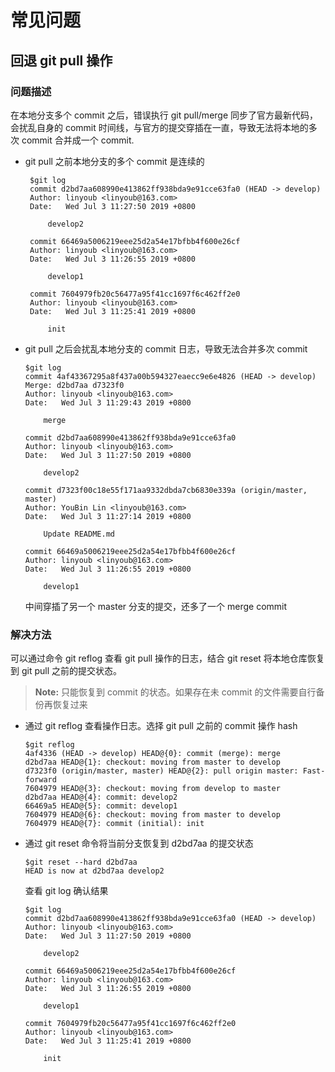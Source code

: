 # 常见问题 #
## 回退 git pull 操作 ##
### 问题描述 ###
在本地分支多个 commit 之后，错误执行 git pull/merge 同步了官方最新代码，会扰乱自身的 commit 时间线，与官方的提交穿插在一直，导致无法将本地的多次 commit 合并成一个 commit.

- git pull 之前本地分支的多个 commit 是连续的
   ``` shell
    $git log
    commit d2bd7aa608990e413862ff938bda9e91cce63fa0 (HEAD -> develop)
    Author: linyoub <linyoub@163.com>
    Date:   Wed Jul 3 11:27:50 2019 +0800

        develop2

    commit 66469a5006219eee25d2a54e17bfbb4f600e26cf
    Author: linyoub <linyoub@163.com>
    Date:   Wed Jul 3 11:26:55 2019 +0800

        develop1

    commit 7604979fb20c56477a95f41cc1697f6c462ff2e0
    Author: linyoub <linyoub@163.com>
    Date:   Wed Jul 3 11:25:41 2019 +0800

        init
    ```

- git pull 之后会扰乱本地分支的 commit 日志，导致无法合并多次 commit
    ``` shell
    $git log
    commit 4af43367295a8f437a00b594327eaecc9e6e4826 (HEAD -> develop)
    Merge: d2bd7aa d7323f0
    Author: linyoub <linyoub@163.com>
    Date:   Wed Jul 3 11:29:43 2019 +0800

        merge

    commit d2bd7aa608990e413862ff938bda9e91cce63fa0
    Author: linyoub <linyoub@163.com>
    Date:   Wed Jul 3 11:27:50 2019 +0800

        develop2

    commit d7323f00c18e55f171aa9332dbda7cb6830e339a (origin/master, master)
    Author: YouBin Lin <linyoub@163.com>
    Date:   Wed Jul 3 11:27:14 2019 +0800

        Update README.md

    commit 66469a5006219eee25d2a54e17bfbb4f600e26cf
    Author: linyoub <linyoub@163.com>
    Date:   Wed Jul 3 11:26:55 2019 +0800

        develop1

    ```
    中间穿插了另一个 master 分支的提交，还多了一个 merge commit

### 解决方法 ###
可以通过命令 git reflog 查看 git pull 操作的日志，结合 git reset 将本地仓库恢复到 git pull 之前的提交状态。

>**Note:** 只能恢复到 commit 的状态。如果存在未 commit 的文件需要自行备份再恢复过来
>

- 通过 git reflog 查看操作日志。选择 git pull 之前的 commit 操作 hash
    ```shell
    $git reflog
    4af4336 (HEAD -> develop) HEAD@{0}: commit (merge): merge
    d2bd7aa HEAD@{1}: checkout: moving from master to develop
    d7323f0 (origin/master, master) HEAD@{2}: pull origin master: Fast-forward
    7604979 HEAD@{3}: checkout: moving from develop to master
    d2bd7aa HEAD@{4}: commit: develop2
    66469a5 HEAD@{5}: commit: develop1
    7604979 HEAD@{6}: checkout: moving from master to develop
    7604979 HEAD@{7}: commit (initial): init
    ```

- 通过 git reset 命令将当前分支恢复到 d2bd7aa 的提交状态
    ``` shell
    $git reset --hard d2bd7aa
    HEAD is now at d2bd7aa develop2
    ```

    查看 git log 确认结果
    ``` shell
    $git log
    commit d2bd7aa608990e413862ff938bda9e91cce63fa0 (HEAD -> develop)
    Author: linyoub <linyoub@163.com>
    Date:   Wed Jul 3 11:27:50 2019 +0800

        develop2

    commit 66469a5006219eee25d2a54e17bfbb4f600e26cf
    Author: linyoub <linyoub@163.com>
    Date:   Wed Jul 3 11:26:55 2019 +0800

        develop1

    commit 7604979fb20c56477a95f41cc1697f6c462ff2e0
    Author: linyoub <linyoub@163.com>
    Date:   Wed Jul 3 11:25:41 2019 +0800

        init
    ```

